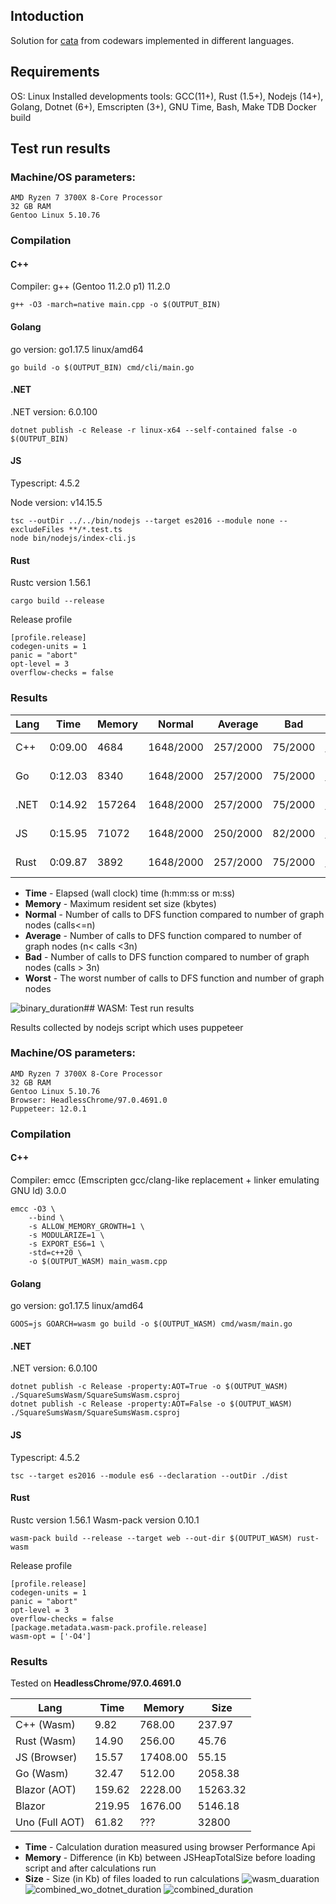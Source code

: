 ## Intoduction

Solution for [cata](https://www.codewars.com/kata/5a667236145c462103000091) from codewars implemented in different languages.

## Requirements

OS: Linux
Installed developments tools: GCC(11+), Rust (1.5+), Nodejs (14+), Golang, Dotnet (6+), Emscripten (3+), GNU Time, Bash, Make
TDB Docker build 

## Test run results

### Machine/OS parameters:

```
AMD Ryzen 7 3700X 8-Core Processor
32 GB RAM
Gentoo Linux 5.10.76
```

### Compilation

#### C++

Compiler: g++ (Gentoo 11.2.0 p1) 11.2.0

```
g++ -O3 -march=native main.cpp -o $(OUTPUT_BIN)
```

#### Golang
go version: go1.17.5 linux/amd64
```
go build -o $(OUTPUT_BIN) cmd/cli/main.go 
```

#### .NET

.NET version: 6.0.100
```
dotnet publish -c Release -r linux-x64 --self-contained false -o $(OUTPUT_BIN)
```

#### JS
Typescript: 4.5.2

Node version: v14.15.5
```
tsc --outDir ../../bin/nodejs --target es2016 --module none --excludeFiles **/*.test.ts
node bin/nodejs/index-cli.js
```

#### Rust
Rustc version 1.56.1
```
cargo build --release
```
Release profile
```
[profile.release]
codegen-units = 1
panic = "abort"
opt-level = 3
overflow-checks = false
```

### Results


| Lang |Time | Memory | Normal | Average | Bad | Worst | 
| --- | ---- |  ---- |  ---- |  ---- |  ---- |  ---- | 
| C++ | 0:09.00 |4684 |1648/2000 |257/2000 |75/2000 |117080 for 102 |
| Go | 0:12.03 |8340 |1648/2000 |257/2000 |75/2000 |117080 for 102 |
| .NET | 0:14.92 |157264 |1648/2000 |257/2000 |75/2000 |117080 for 102 |
| JS | 0:15.95 |71072 |1648/2000 |250/2000 |82/2000 |117080 for 102 |
| Rust | 0:09.87 |3892 |1648/2000 |257/2000 |75/2000 |117080 for 102 |


- **Time** - Elapsed (wall clock) time (h:mm:ss or m:ss) 
- **Memory** - Maximum resident set size (kbytes) 
- **Normal** - Number of calls to DFS function compared to number of graph nodes (calls<=n) 
- **Average** - Number of calls to DFS function compared to number of graph nodes (n< calls <3n) 
- **Bad** - Number of calls to DFS function compared to number of graph nodes (calls > 3n) 
- **Worst** - The worst number of calls to DFS function and number of graph nodes 

![binary_duration](docs/histograms/binary_duration.png "Binary Duration")## WASM: Test run results

Results collected by nodejs script which uses puppeteer 

### Machine/OS parameters:

```
AMD Ryzen 7 3700X 8-Core Processor
32 GB RAM
Gentoo Linux 5.10.76
Browser: HeadlessChrome/97.0.4691.0
Puppeteer: 12.0.1
```

### Compilation

#### C++

Compiler: emcc (Emscripten gcc/clang-like replacement + linker emulating GNU ld) 3.0.0

```
emcc -O3 \
	--bind \
	-s ALLOW_MEMORY_GROWTH=1 \
    -s MODULARIZE=1 \
    -s EXPORT_ES6=1 \
	-std=c++20 \
	-o $(OUTPUT_WASM) main_wasm.cpp
```

#### Golang
go version: go1.17.5 linux/amd64
```
GOOS=js GOARCH=wasm go build -o $(OUTPUT_WASM) cmd/wasm/main.go 
```

#### .NET

.NET version: 6.0.100
```
dotnet publish -c Release -property:AOT=True -o $(OUTPUT_WASM) ./SquareSumsWasm/SquareSumsWasm.csproj
dotnet publish -c Release -property:AOT=False -o $(OUTPUT_WASM) ./SquareSumsWasm/SquareSumsWasm.csproj
```

#### JS
Typescript: 4.5.2
```
tsc --target es2016 --module es6 --declaration --outDir ./dist
```

#### Rust
Rustc version 1.56.1
Wasm-pack version 0.10.1
```
wasm-pack build --release --target web --out-dir $(OUTPUT_WASM) rust-wasm
```
Release profile
```
[profile.release]
codegen-units = 1
panic = "abort"
opt-level = 3
overflow-checks = false
[package.metadata.wasm-pack.profile.release]
wasm-opt = ['-O4']
```
### Results

Tested on **HeadlessChrome/97.0.4691.0**




| Lang |Time | Memory | Size | 
| --- | ---- |  ---- |  ---- | 
| C++ (Wasm) | 9.82 |768.00 |237.97 |
| Rust (Wasm) | 14.90 |256.00 |45.76 |
| JS (Browser) | 15.57 |17408.00 |55.15 |
| Go (Wasm) | 32.47 |512.00 |2058.38 |
| Blazor (AOT) | 159.62 |2228.00 |15263.32 |
| Blazor | 219.95 |1676.00 |5146.18 |
| Uno (Full AOT) | 61.82 | ??? | 32800 |
- **Time** - Calculation duration measured using browser Performance Api 
- **Memory** - Difference (in Kb) between JSHeapTotalSize before loading script and after calculations run 
- **Size** - Size (in Kb) of files loaded to run calculations 
![wasm_duaration](docs/histograms/wasm_duration.png "WASM Duration")
![combined_wo_dotnet_duration](docs/histograms/combined_wo_dotnet_duration.png "WASM Combined w/o .Net")
![combined_duration](docs/histograms/combined_duration.png "WASM Combined")